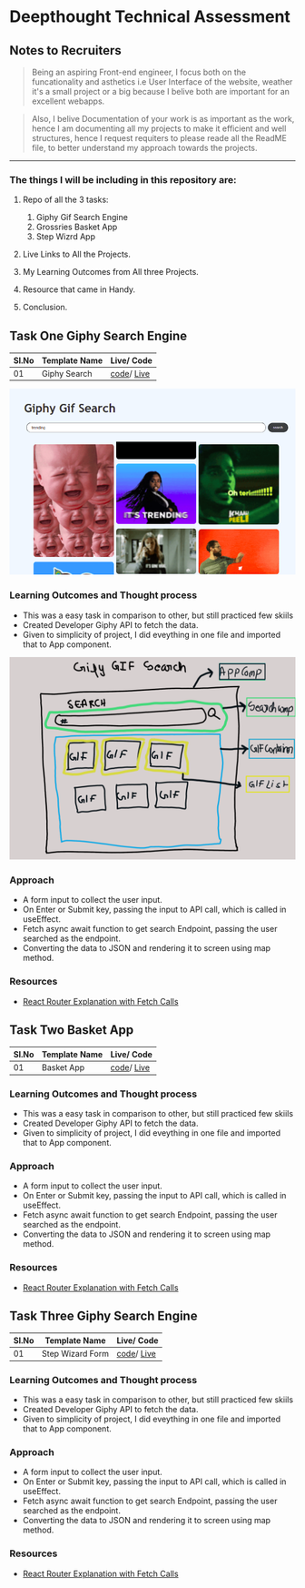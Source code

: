 # Deepthought Technical Assessment

## Notes to Recruiters

> Being an aspiring Front-end engineer, I focus both on the funcationality and asthetics i.e User Interface of the website, weather it's a small project or a big because I belive both are important for an excellent webapps.

> Also, I belive Documentation of your work is as important as the work, hence I am documenting all my projects to make it efficient and well structures, hence I request requiters to please reade all the ReadME file, to better understand my approach towards the projects.

---

### The things I will be including in this repository are:

1. Repo of all the 3 tasks:

   1. Giphy Gif Search Engine
   1. Grossries Basket App
   1. Step Wizrd App

2. Live Links to All the Projects.
3. My Learning Outcomes from All three Projects.
4. Resource that came in Handy.
5. Conclusion.

## Task One Giphy Search Engine

| Sl.No | Template Name | Live/ Code                                                                                                                         |
| ----- | ------------- | ---------------------------------------------------------------------------------------------------------------------------------- |
| 01    | Giphy Search  | [code](https://github.com/dhruvsharma1999/Deepthought-tasks/tree/main/giphy-search)/ [Live](https://giphy-gif-search.netlify.app/) |

![Giphy App](/img/giphy.png)

### Learning Outcomes and Thought process

- This was a easy task in comparison to other, but still practiced few skiils
- Created Developer Giphy API to fetch the data.
- Given to simplicity of project, I did eveything in one file and imported that to App component.

![Giphy App](/img/gifgiphymodel.png)

### Approach

- A form input to collect the user input.
- On Enter or Submit key, passing the input to API call, which is called in useEffect.
- Fetch async await function to get search Endpoint, passing the user searched as the endpoint.
- Converting the data to JSON and rendering it to screen using map method.

### Resources

- [React Router Explanation with Fetch Calls](https://www.youtube.com/watch?v=Law7wfdg_ls&list=PLfCYvVaTsn8d20NVyCJIJCEeqNVBlQh5k&index=3&t=1621s)

## Task Two Basket App

| Sl.No | Template Name | Live/ Code                                                                                                                           |
| ----- | ------------- | ------------------------------------------------------------------------------------------------------------------------------------ |
| 01    | Basket App    | [code](https://github.com/dhruvsharma1999/Deepthought-tasks/tree/main/basket-app)/ [Live](https://basket-grossries-app.netlify.app/) |

### Learning Outcomes and Thought process

- This was a easy task in comparison to other, but still practiced few skiils
- Created Developer Giphy API to fetch the data.
- Given to simplicity of project, I did eveything in one file and imported that to App component.

### Approach

- A form input to collect the user input.
- On Enter or Submit key, passing the input to API call, which is called in useEffect.
- Fetch async await function to get search Endpoint, passing the user searched as the endpoint.
- Converting the data to JSON and rendering it to screen using map method.

### Resources

- [React Router Explanation with Fetch Calls](https://www.youtube.com/watch?v=Law7wfdg_ls&list=PLfCYvVaTsn8d20NVyCJIJCEeqNVBlQh5k&index=3&t=1621s)

## Task Three Giphy Search Engine

| Sl.No | Template Name    | Live/ Code                                                                                                                                  |
| ----- | ---------------- | ------------------------------------------------------------------------------------------------------------------------------------------- |
| 01    | Step Wizard Form | [code](https://github.com/dhruvsharma1999/Deepthought-tasks/tree/main/step-wiz)/ [Live](https://simple-wizard-step-form-react.netlify.app/) |

### Learning Outcomes and Thought process

- This was a easy task in comparison to other, but still practiced few skiils
- Created Developer Giphy API to fetch the data.
- Given to simplicity of project, I did eveything in one file and imported that to App component.

### Approach

- A form input to collect the user input.
- On Enter or Submit key, passing the input to API call, which is called in useEffect.
- Fetch async await function to get search Endpoint, passing the user searched as the endpoint.
- Converting the data to JSON and rendering it to screen using map method.

### Resources

- [React Router Explanation with Fetch Calls](https://www.youtube.com/watch?v=Law7wfdg_ls&list=PLfCYvVaTsn8d20NVyCJIJCEeqNVBlQh5k&index=3&t=1621s)
